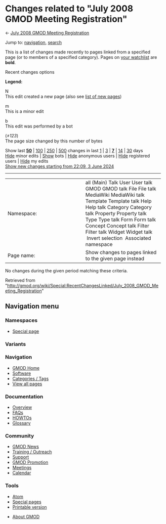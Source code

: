 <div id="mw-page-base" class="noprint">

</div>

<div id="mw-head-base" class="noprint">

</div>

<div id="content" class="mw-body" role="main">

<span id="top"></span>

<div id="mw-js-message" style="display:none;">

</div>



# <span dir="auto">Changes related to "July 2008 GMOD Meeting Registration"</span>

<div id="bodyContent">

<div id="contentSub">

← <a
href="/mediawiki/index.php?title=July_2008_GMOD_Meeting_Registration&amp;redirect=no"
class="mw-redirect" title="July 2008 GMOD Meeting Registration">July
2008 GMOD Meeting Registration</a>

</div>

<div id="jump-to-nav" class="mw-jump">

Jump to: [navigation](#mw-navigation), [search](#p-search)

</div>

<div id="mw-content-text">

<div class="mw-specialpage-summary">

This is a list of changes made recently to pages linked from a specified
page (or to members of a specified category). Pages on [your
watchlist](/wiki/Special:Watchlist "Special:Watchlist") are **bold**.

</div>

Recent changes options

<div class="mw-changeslist-legend">

**Legend:**

<div class="mw-collapsible-content">

N  
This edit created a new page (also see [list of new
pages](/wiki/Special:NewPages "Special:NewPages"))

m  
This is a minor edit

b  
This edit was performed by a bot

(*±123*)  
The page size changed by this number of bytes

</div>

</div>

Show last
[**50**](/mediawiki/index.php?title=Special:RecentChangesLinked&limit=50&target=July_2008_GMOD_Meeting_Registration "Special:RecentChangesLinked")
\|
[100](/mediawiki/index.php?title=Special:RecentChangesLinked&limit=100&target=July_2008_GMOD_Meeting_Registration "Special:RecentChangesLinked")
\|
[250](/mediawiki/index.php?title=Special:RecentChangesLinked&limit=250&target=July_2008_GMOD_Meeting_Registration "Special:RecentChangesLinked")
\|
[500](/mediawiki/index.php?title=Special:RecentChangesLinked&limit=500&target=July_2008_GMOD_Meeting_Registration "Special:RecentChangesLinked")
changes in last
[1](/mediawiki/index.php?title=Special:RecentChangesLinked&days=1&from=&target=July_2008_GMOD_Meeting_Registration "Special:RecentChangesLinked")
\|
[3](/mediawiki/index.php?title=Special:RecentChangesLinked&days=3&from=&target=July_2008_GMOD_Meeting_Registration "Special:RecentChangesLinked")
\|
[**7**](/mediawiki/index.php?title=Special:RecentChangesLinked&days=7&from=&target=July_2008_GMOD_Meeting_Registration "Special:RecentChangesLinked")
\|
[14](/mediawiki/index.php?title=Special:RecentChangesLinked&days=14&from=&target=July_2008_GMOD_Meeting_Registration "Special:RecentChangesLinked")
\|
[30](/mediawiki/index.php?title=Special:RecentChangesLinked&days=30&from=&target=July_2008_GMOD_Meeting_Registration "Special:RecentChangesLinked")
days  
[Hide](/mediawiki/index.php?title=Special:RecentChangesLinked&hideminor=1&target=July_2008_GMOD_Meeting_Registration "Special:RecentChangesLinked")
minor edits \|
[Show](/mediawiki/index.php?title=Special:RecentChangesLinked&hidebots=0&target=July_2008_GMOD_Meeting_Registration "Special:RecentChangesLinked")
bots \|
[Hide](/mediawiki/index.php?title=Special:RecentChangesLinked&hideanons=1&target=July_2008_GMOD_Meeting_Registration "Special:RecentChangesLinked")
anonymous users \|
[Hide](/mediawiki/index.php?title=Special:RecentChangesLinked&hideliu=1&target=July_2008_GMOD_Meeting_Registration "Special:RecentChangesLinked")
registered users \|
[Hide](/mediawiki/index.php?title=Special:RecentChangesLinked&hidemyself=1&target=July_2008_GMOD_Meeting_Registration "Special:RecentChangesLinked")
my edits  
[Show new changes starting from 22:09, 3 June
2024](/mediawiki/index.php?title=Special:RecentChangesLinked&from=20240603220931&target=July_2008_GMOD_Meeting_Registration "Special:RecentChangesLinked")

------------------------------------------------------------------------

<table class="mw-recentchanges-table">
<colgroup>
<col style="width: 50%" />
<col style="width: 50%" />
</colgroup>
<tbody>
<tr class="odd">
<td class="mw-label mw-namespace-label">Namespace:</td>
<td class="mw-input">all (Main) Talk User User talk GMOD GMOD talk File
File talk MediaWiki MediaWiki talk Template Template talk Help Help talk
Category Category talk Property Property talk Type Type talk Form Form
talk Concept Concept talk Filter Filter talk Widget Widget talk
 Invert selection
 Associated namespace</td>
</tr>
<tr class="even">
<td class="mw-label mw-target-label">Page name:</td>
<td class="mw-input">Show changes to pages linked to the given page
instead</td>
</tr>
</tbody>
</table>

<div class="mw-changeslist-empty">

No changes during the given period matching these criteria.

</div>

</div>

<div class="printfooter">

Retrieved from
"<http://gmod.org/wiki/Special:RecentChangesLinked/July_2008_GMOD_Meeting_Registration>"

</div>

<div id="catlinks" class="catlinks catlinks-allhidden">

</div>

<div class="visualClear">

</div>

</div>

</div>

<div id="mw-navigation">

## Navigation menu

<div id="mw-head">



<div id="left-navigation">

<div id="p-namespaces" class="vectorTabs" role="navigation"
aria-labelledby="p-namespaces-label">

### Namespaces

- <span id="ca-nstab-special">[Special
  page](/wiki/Special:RecentChangesLinked/July_2008_GMOD_Meeting_Registration "This is a special page, you cannot edit the page itself")</span>

</div>

<div id="p-variants" class="vectorMenu emptyPortlet" role="navigation"
aria-labelledby="p-variants-label">

### 

### Variants[](#)

<div class="menu">

</div>

</div>

</div>





</div>



</div>

</div>

</div>

<div id="mw-panel">

<div id="p-logo" role="banner">

<a href="/wiki/Main_Page"
style="background-image: url(http://gmod.org/images/GMOD-cogs.png);"
title="Visit the main page"></a>

</div>

<div id="p-Navigation" class="portal" role="navigation"
aria-labelledby="p-Navigation-label">

### Navigation

<div class="body">

- <span id="n-GMOD-Home">[GMOD Home](/wiki/Main_Page)</span>
- <span id="n-Software">[Software](/wiki/GMOD_Components)</span>
- <span id="n-Categories-.2F-Tags">[Categories /
  Tags](/wiki/Categories)</span>
- <span id="n-View-all-pages">[View all
  pages](/wiki/Special:AllPages)</span>

</div>

</div>

<div id="p-Documentation" class="portal" role="navigation"
aria-labelledby="p-Documentation-label">

### Documentation

<div class="body">

- <span id="n-Overview">[Overview](/wiki/Overview)</span>
- <span id="n-FAQs">[FAQs](/wiki/Category:FAQ)</span>
- <span id="n-HOWTOs">[HOWTOs](/wiki/Category:HOWTO)</span>
- <span id="n-Glossary">[Glossary](/wiki/Glossary)</span>

</div>

</div>

<div id="p-Community" class="portal" role="navigation"
aria-labelledby="p-Community-label">

### Community

<div class="body">

- <span id="n-GMOD-News">[GMOD News](/wiki/GMOD_News)</span>
- <span id="n-Training-.2F-Outreach">[Training /
  Outreach](/wiki/Training_and_Outreach)</span>
- <span id="n-Support">[Support](/wiki/Support)</span>
- <span id="n-GMOD-Promotion">[GMOD
  Promotion](/wiki/GMOD_Promotion)</span>
- <span id="n-Meetings">[Meetings](/wiki/Meetings)</span>
- <span id="n-Calendar">[Calendar](/wiki/Calendar)</span>

</div>

</div>

<div id="p-tb" class="portal" role="navigation"
aria-labelledby="p-tb-label">

### Tools

<div class="body">

- <span id="feedlinks"><a
  href="http://gmod.org/mediawiki/index.php?title=Special:RecentChangesLinked/July_2008_GMOD_Meeting_Registration&amp;feed=atom"
  id="feed-atom" class="feedlink" rel="alternate"
  type="application/atom+xml" title="Atom feed for this page">Atom</a></span>
- <span id="t-specialpages"><a href="/wiki/Special:SpecialPages" accesskey="q"
  title="A list of all special pages [q]">Special pages</a></span>
- <span id="t-print"><a
  href="/mediawiki/index.php?title=Special:RecentChangesLinked/July_2008_GMOD_Meeting_Registration&amp;printable=yes"
  rel="alternate" accesskey="p"
  title="Printable version of this page [p]">Printable version</a></span>

</div>

</div>

</div>

</div>

<div id="footer" role="contentinfo">

- <span id="footer-places-about">[About
  GMOD](/wiki/GMOD:About "GMOD:About")</span>

<!-- -->






</div>
